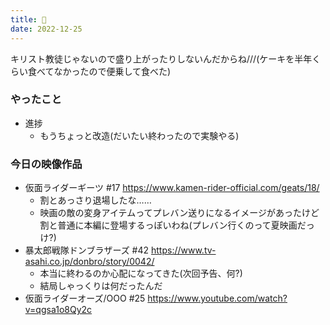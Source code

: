 ```yaml
---
title: 🎄
date: 2022-12-25
---
```


キリスト教徒じゃないので盛り上がったりしないんだからね///(ケーキを半年くらい食べてなかったので便乗して食べた)

### やったこと
+ 進捗
  + もうちょっと改造(だいたい終わったので実験やる)

### 今日の映像作品
+ 仮面ライダーギーツ #17 <https://www.kamen-rider-official.com/geats/18/>
  + 割とあっさり退場したな……
  + 映画の敵の変身アイテムってプレバン送りになるイメージがあったけど割と普通に本編に登場するっぽいわね(プレバン行くのって夏映画だっけ?)
+ 暴太郎戦隊ドンブラザーズ #42 <https://www.tv-asahi.co.jp/donbro/story/0042/>
  + 本当に終わるのか心配になってきた(次回予告、何?)
  + 結局しゃっくりは何だったんだ
+ 仮面ライダーオーズ/OOO #25 <https://www.youtube.com/watch?v=qgsa1o8Qy2c>
